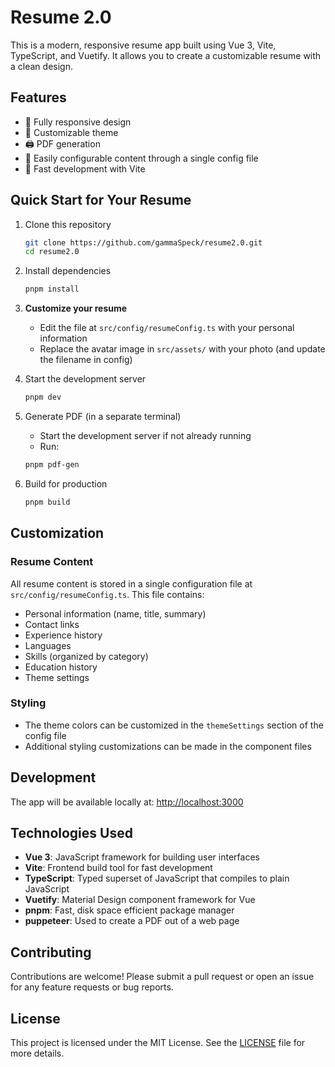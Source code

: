 # Resume 2.0

This is a modern, responsive resume app built using Vue 3, Vite, TypeScript, and Vuetify. It allows you to create a customizable resume with a clean design.

## Features

- 📱 Fully responsive design
- 🎨 Customizable theme
- 🖨️ PDF generation
- 📄 Easily configurable content through a single config file
- 🚀 Fast development with Vite

## Quick Start for Your Resume

1. Clone this repository
   ```sh
   git clone https://github.com/gammaSpeck/resume2.0.git
   cd resume2.0
   ```

2. Install dependencies
   ```sh
   pnpm install
   ```

3. **Customize your resume**
   - Edit the file at `src/config/resumeConfig.ts` with your personal information
   - Replace the avatar image in `src/assets/` with your photo (and update the filename in config)

4. Start the development server
   ```sh
   pnpm dev
   ```

5. Generate PDF (in a separate terminal)
   - Start the development server if not already running
   - Run:
   ```sh
   pnpm pdf-gen
   ```

6. Build for production
   ```sh
   pnpm build
   ```

## Customization

### Resume Content

All resume content is stored in a single configuration file at `src/config/resumeConfig.ts`. This file contains:

- Personal information (name, title, summary)
- Contact links
- Experience history
- Languages
- Skills (organized by category)
- Education history
- Theme settings

### Styling

- The theme colors can be customized in the `themeSettings` section of the config file
- Additional styling customizations can be made in the component files

## Development

The app will be available locally at: [http://localhost:3000](http://localhost:3000)

## Technologies Used

- **Vue 3**: JavaScript framework for building user interfaces
- **Vite**: Frontend build tool for fast development
- **TypeScript**: Typed superset of JavaScript that compiles to plain JavaScript
- **Vuetify**: Material Design component framework for Vue
- **pnpm**: Fast, disk space efficient package manager
- **puppeteer**: Used to create a PDF out of a web page

## Contributing

Contributions are welcome! Please submit a pull request or open an issue for any feature requests or bug reports.

## License

This project is licensed under the MIT License. See the [LICENSE](./LICENSE) file for more details.